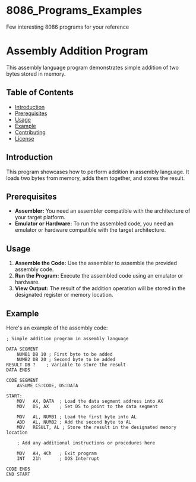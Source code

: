# 8086_Programs_Examples
Few interesting 8086 programs for your reference
# Assembly Addition Program

This assembly language program demonstrates simple addition of two bytes stored in memory.

## Table of Contents

- [Introduction](#introduction)
- [Prerequisites](#prerequisites)
- [Usage](#usage)
- [Example](#example)
- [Contributing](#contributing)
- [License](#license)

## Introduction

This program showcases how to perform addition in assembly language. It loads two bytes from memory, adds them together, and stores the result.

## Prerequisites

- **Assembler:** You need an assembler compatible with the architecture of your target platform.
- **Emulator or Hardware:** To run the assembled code, you need an emulator or hardware compatible with the target architecture.

## Usage

1. **Assemble the Code:** Use the assembler to assemble the provided assembly code.
2. **Run the Program:** Execute the assembled code using an emulator or hardware.
3. **View Output:** The result of the addition operation will be stored in the designated register or memory location.

## Example

Here's an example of the assembly code:

```assembly
; Simple addition program in assembly language

DATA SEGMENT
    NUMB1 DB 10 ; First byte to be added
    NUMB2 DB 20 ; Second byte to be added
RESULT DB ?    ; Variable to store the result
DATA ENDS

CODE SEGMENT
    ASSUME CS:CODE, DS:DATA

START:
    MOV   AX, DATA  ; Load the data segment address into AX
    MOV   DS, AX    ; Set DS to point to the data segment

    MOV   AL, NUMB1 ; Load the first byte into AL
    ADD   AL, NUMB2 ; Add the second byte to AL
    MOV   RESULT, AL ; Store the result in the designated memory location

    ; Add any additional instructions or procedures here

    MOV   AH, 4Ch   ; Exit program
    INT   21h       ; DOS Interrupt

CODE ENDS
END START
